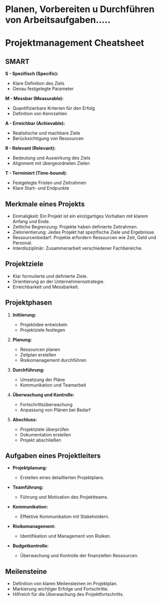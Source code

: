 # Planen, Vorbereiten u Durchführen von Arbeitsaufgaben.....

# Projektmanagement Cheatsheet

## SMART

**S - Spezifisch (Specific):**
* Klare Definition des Ziels
* Genau festgelegte Parameter

**M - Messbar (Measurable):**
* Quantifizierbare Kriterien für den Erfolg
* Definition von Kennzahlen

**A - Erreichbar (Achievable):**
* Realistische und machbare Ziele
* Berücksichtigung von Ressourcen

**R - Relevant (Relevant):**
* Bedeutung und Auswirkung des Ziels
* Alignment mit übergeordneten Zielen

**T - Terminiert (Time-bound):**
* Festgelegte Fristen und Zeitrahmen
* Klare Start- und Endpunkte

## Merkmale eines Projekts

* Einmaligkeit: Ein Projekt ist ein einzigartiges Vorhaben mit klarem Anfang und Ende.
* Zeitliche Begrenzung: Projekte haben definierte Zeitrahmen.
* Zielorientierung: Jedes Projekt hat spezifische Ziele und Ergebnisse.
* Ressourcenbedarf: Projekte erfordern Ressourcen wie Zeit, Geld und Personal.
* Interdisziplinär: Zusammenarbeit verschiedener Fachbereiche.

## Projektziele

* Klar formulierte und definierte Ziele.
* Orientierung an der Unternehmensstrategie.
* Erreichbarkeit und Messbarkeit.

## Projektphasen

1. **Initiierung:**
   * Projektidee entwickeln
   * Projektziele festlegen

2. **Planung:**
   * Ressourcen planen
   * Zeitplan erstellen
   * Risikomanagement durchführen

3. **Durchführung:**
   * Umsetzung der Pläne
   * Kommunikation und Teamarbeit

4. **Überwachung und Kontrolle:**
   * Fortschrittsüberwachung
   * Anpassung von Plänen bei Bedarf

5. **Abschluss:**
   * Projektziele überprüfen
   * Dokumentation erstellen
   * Projekt abschließen

## Aufgaben eines Projektleiters

* **Projektplanung:**
  * Erstellen eines detaillierten Projektplans.

* **Teamführung:**
  * Führung und Motivation des Projektteams.

* **Kommunikation:**
  * Effektive Kommunikation mit Stakeholdern.

* **Risikomanagement:**
  * Identifikation und Management von Risiken.

* **Budgetkontrolle:**
  * Überwachung und Kontrolle der finanziellen Ressourcen.

## Meilensteine

* Definition von klaren Meilensteinen im Projektplan.
* Markierung wichtiger Erfolge und Fortschritte.
* Hilfreich für die Überwachung des Projektfortschritts.
